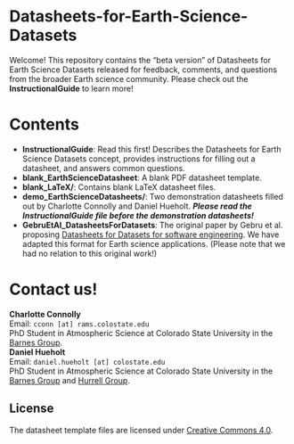 # Datasheets-for-Earth-Science-Datasets
Welcome! This repository contains the “beta version” of Datasheets for Earth Science Datasets released for feedback, comments, and questions from the broader Earth science community. Please check out the **InstructionalGuide** to learn more!

# Contents
* **InstructionalGuide**: Read this first! Describes the Datasheets for Earth Science Datasets concept, provides instructions for filling out a datasheet, and answers common questions.
* **blank_EarthScienceDatasheet**: A blank PDF datasheet template.
* **blank_LaTeX/**: Contains blank LaTeX datasheet files.
* **demo_EarthScienceDatasheets/**: Two demonstration datasheets filled out by Charlotte Connolly and Daniel Hueholt. ***Please read the InstructionalGuide file before the demonstration datasheets!***
* **GebruEtAl_DatasheetsForDatasets**: The original paper by Gebru et al. proposing [Datasheets for Datasets for software engineering](https://cacm.acm.org/magazines/2021/12/256932-datasheets-for-datasets/abstract). We have adapted this format for Earth science applications. (Please note that we had no relation to this original work!)

# Contact us! 
**Charlotte Connolly**  
Email: `cconn [at] rams.colostate.edu`  
PhD Student in Atmospheric Science at Colorado State University in the [Barnes Group](https://barnes.atmos.colostate.edu/).  
**Daniel Hueholt**  
Email: `daniel.hueholt [at] colostate.edu`  
PhD Student in Atmospheric Science at Colorado State University in the [Barnes Group](https://barnes.atmos.colostate.edu/) and [Hurrell Group](https://sites.google.com/rams.colostate.edu/hurrellgroup/home).

## License
The datasheet template files are licensed under [Creative Commons 4.0](https://creativecommons.org/licenses/by/4.0/legalcode).
